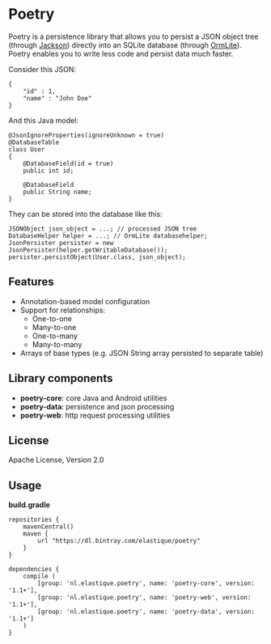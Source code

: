 Poetry
======

Poetry is a persistence library that allows you to persist a JSON object tree (through [Jackson]) directly into an SQLite database (through [OrmLite]).
Poetry enables you to write less code and persist data much faster.

Consider this JSON:
```
{
	"id" : 1,
	"name" : "John Doe"
}
```
And this Java model:
```
@JsonIgnoreProperties(ignoreUnknown = true)
@DatabaseTable
class User
{
	@DatabaseField(id = true)
    public int id;

	@DatabaseField
    public String name;
}
```
They can be stored into the database like this:
```
JSONObject json_object = ...; // processed JSON tree
DatabaseHelper helper = ...; // OrmLite databasehelper;
JsonPersister persister = new JsonPersister(helper.getWritableDatabase());
persister.persistObject(User.class, json_object);
```
Features
----
* Annotation-based model configuration
* Support for relationships:
	* One-to-one
	* Many-to-one
	* One-to-many
	* Many-to-many
* Arrays of base types (e.g. JSON String array persisted to separate table)

Library components
----
* <strong>poetry-core</strong>: core Java and Android utilities
* <strong>poetry-data</strong>: persistence and json processing
* <strong>poetry-web</strong>: http request processing utilities

License
----

Apache License, Version 2.0

Usage
----

<strong>build.gradle</strong>

```
repositories {
    mavenCentral()
    maven {
        url "https://dl.bintray.com/elastique/poetry"
    }
}
```

```
dependencies {
    compile (
        [group: 'nl.elastique.poetry', name: 'poetry-core', version: '1.1+'],
        [group: 'nl.elastique.poetry', name: 'poetry-web', version: '1.1+'],
        [group: 'nl.elastique.poetry', name: 'poetry-data', version: '1.1+']
    )
}
```

[OrmLite]:http://ormlite.com
[JSON]:http://json.org/java/
[Jackson]:https://github.com/FasterXML/jackson
